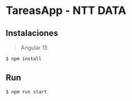 # TareasApp - NTT DATA

## Instalaciones 

> Angular 15 

```bash
$ npm install 
```

## Run

```bash
$ npm run start 
```

